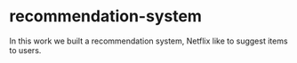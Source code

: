 # recommendation-system

In this work we built a recommendation system, Netflix like to suggest items to users.
